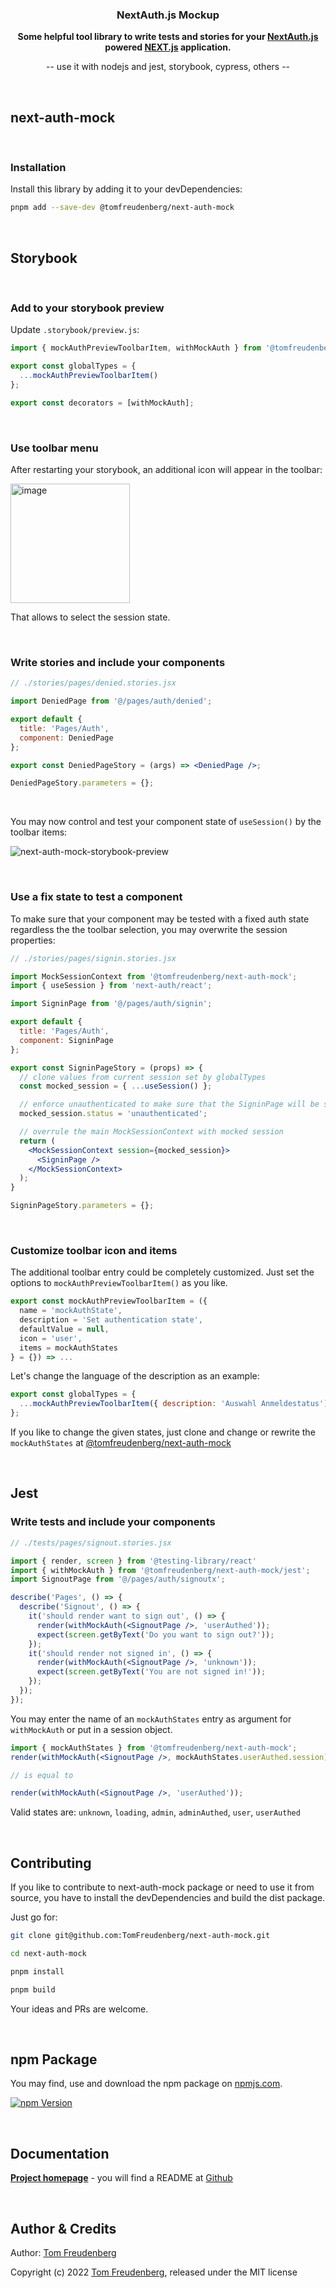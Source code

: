 <h3 align="center">NextAuth.js Mockup</h3>
<p align="center">
  <strong>Some helpful tool library to write tests and stories for your <a href="https://next-auth.js.org/">NextAuth.js</a> powered <a href="https://nextjs.org/">NEXT.js</a> application.</strong>
</p>
<p align="center">
-- use it with nodejs and jest, storybook, cypress, others --
</p>

<br>


## next-auth-mock

<br>


### Installation

Install this library by adding it to your devDependencies:

```bash
pnpm add --save-dev @tomfreudenberg/next-auth-mock
```

<br>


## Storybook

<br>

### Add to your storybook preview

Update `.storybook/preview.js`:

```js
import { mockAuthPreviewToolbarItem, withMockAuth } from '@tomfreudenberg/next-auth-mock/storybook';

export const globalTypes = {
  ...mockAuthPreviewToolbarItem()
};

export const decorators = [withMockAuth];
```

<br>

### Use toolbar menu

After restarting your storybook, an additional icon will appear in the toolbar:

<img width="191" alt="image" src="https://user-images.githubusercontent.com/410087/193901653-12114ea3-9a4c-4d93-ac93-46576a2409e6.png">

That allows to select the session state.

<br>


### Write stories and include your components

```jsx
// ./stories/pages/denied.stories.jsx

import DeniedPage from '@/pages/auth/denied';

export default {
  title: 'Pages/Auth',
  component: DeniedPage
};

export const DeniedPageStory = (args) => <DeniedPage />;

DeniedPageStory.parameters = {};
```

<br>

You may now control and test your component state of `useSession()` by the toolbar items:

![next-auth-mock-storybook-preview](https://user-images.githubusercontent.com/410087/193903296-0c0ba17d-0c81-4034-afb2-36f5214ad5bc.gif)

<br>


### Use a fix state to test a component

To make sure that your component may be tested with a fixed auth state regardless the the toolbar selection, you may overwrite the session properties:

```jsx
// ./stories/pages/signin.stories.jsx

import MockSessionContext from '@tomfreudenberg/next-auth-mock';
import { useSession } from 'next-auth/react';

import SigninPage from '@/pages/auth/signin';

export default {
  title: 'Pages/Auth',
  component: SigninPage
};

export const SigninPageStory = (props) => {
  // clone values from current session set by globalTypes
  const mocked_session = { ...useSession() };

  // enforce unauthenticated to make sure that the SigninPage will be shown (not authenticated)
  mocked_session.status = 'unauthenticated';

  // overrule the main MockSessionContext with mocked session
  return (
    <MockSessionContext session={mocked_session}>
      <SigninPage />
    </MockSessionContext>
  );
}

SigninPageStory.parameters = {};
```

<br>


### Customize toolbar icon and items

The additional toolbar entry could be completely customized. Just set the options to `mockAuthPreviewToolbarItem()` as you like.

```js
export const mockAuthPreviewToolbarItem = ({
  name = 'mockAuthState',
  description = 'Set authentication state',
  defaultValue = null,
  icon = 'user',
  items = mockAuthStates
} = {}) => ...
```

Let's change the language of the description as an example:

```js
export const globalTypes = {
  ...mockAuthPreviewToolbarItem({ description: 'Auswahl Anmeldestatus')
};
```

If you like to change the given states, just clone and change or rewrite the `mockAuthStates` at [@tomfreudenberg/next-auth-mock](https://github.com/TomFreudenberg/next-auth-mock/blob/df5f1a55e82fca8a182402b39c1ec216f47758a7/src/index.js#L7-L80)

<br>


## Jest

### Write tests and include your components

```jsx
// ./tests/pages/signout.stories.jsx

import { render, screen } from '@testing-library/react'
import { withMockAuth } from '@tomfreudenberg/next-auth-mock/jest';
import SignoutPage from '@/pages/auth/signoutx';

describe('Pages', () => {
  describe('Signout', () => {
    it('should render want to sign out', () => {
      render(withMockAuth(<SignoutPage />, 'userAuthed'));
      expect(screen.getByText('Do you want to sign out?'));
    });
    it('should render not signed in', () => {
      render(withMockAuth(<SignoutPage />, 'unknown'));
      expect(screen.getByText('You are not signed in!'));
    });
  });
});
```

You may enter the name of an `mockAuthStates` entry as argument for `withMockAuth` or put in a session object.

```jsx
import { mockAuthStates } from '@tomfreudenberg/next-auth-mock';
render(withMockAuth(<SignoutPage />, mockAuthStates.userAuthed.session));

// is equal to

render(withMockAuth(<SignoutPage />, 'userAuthed'));
```

Valid states are: `unknown`, `loading`, `admin`, `adminAuthed`, `user`, `userAuthed`

<br>


## Contributing

If you like to contribute to next-auth-mock package or need to use it from source, you have to install the devDependencies and build the dist package.

Just go for:

```bash
git clone git@github.com:TomFreudenberg/next-auth-mock.git

cd next-auth-mock

pnpm install

pnpm build
```

Your ideas and PRs are welcome.

<br>


## npm Package

You may find, use and download the npm package on [npmjs.com](https://npmjs.com/package/@tomfreudenberg/next-auth-mock).

[![npm Version](https://img.shields.io/npm/v/@tomfreudenberg/next-auth-mock?style=for-the-badge)](https://npmjs.com/package/@tomfreudenberg/next-auth-mock) &nbsp;

<br>


## Documentation

**[Project homepage](https://github.com/TomFreudenberg/next-auth-mock)** - you will find a README at [Github](https://github.com/TomFreudenberg/next-auth-mock)

<br>


## Author & Credits

Author: [Tom Freudenberg](https://about.me/tom.freudenberg)

Copyright (c) 2022 [Tom Freudenberg](https://github.com/TomFreudenberg/), released under the MIT license
